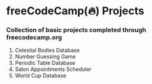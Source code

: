 # freeCodeCamp(🔥) Projects 

### Collection of basic projects completed through freecodecamp.org

1. Celestial Bodies Database
2. Number Guessing Game
3. Periodic Table Database
4. Salon Appointments Scheduler
5. World Cup Database
